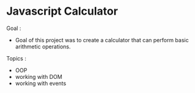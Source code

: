 # Javascript Calculator

Goal :

- Goal of this project was to create a calculator that can perform basic arithmetic operations. 

Topics : 
-  OOP 
-  working with DOM
-  working with events

